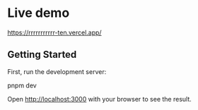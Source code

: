 # Live demo

https://rrrrrrrrrrr-ten.vercel.app/

## Getting Started

First, run the development server:

pnpm dev

Open [http://localhost:3000](http://localhost:3000) with your browser to see the result.

